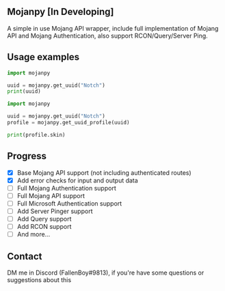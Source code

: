 ## Mojanpy [In Developing]

A simple in use Mojang API wrapper, include full implementation of Mojang API and Mojang Authentication, also support RCON/Query/Server Ping.

## Usage examples
```py
import mojanpy

uuid = mojanpy.get_uuid("Notch")
print(uuid)
```
```py
import mojanpy

uuid = mojanpy.get_uuid("Notch")
profile = mojanpy.get_uuid_profile(uuid)

print(profile.skin)
```
## Progress
- [x] Base Mojang API support (not including authenticated routes)
- [x] Add error checks for input and output data
- [ ] Full Mojang Authentication support
- [ ] Full Mojang API support
- [ ] Full Microsoft Authentication support
- [ ] Add Server Pinger support
- [ ] Add Query support
- [ ] Add RCON support
- [ ] And more...

## Contact
DM me in Discord (FallenBoy#9813), if you're have some questions or suggestions about this
